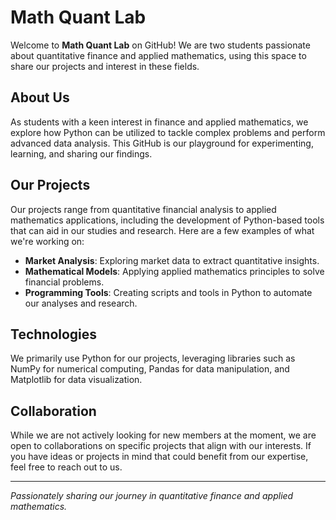 # Math Quant Lab

Welcome to **Math Quant Lab** on GitHub! We are two students passionate about quantitative finance and applied mathematics, using this space to share our projects and interest in these fields.

## About Us

As students with a keen interest in finance and applied mathematics, we explore how Python can be utilized to tackle complex problems and perform advanced data analysis. This GitHub is our playground for experimenting, learning, and sharing our findings.

## Our Projects

Our projects range from quantitative financial analysis to applied mathematics applications, including the development of Python-based tools that can aid in our studies and research. Here are a few examples of what we're working on:

- **Market Analysis**: Exploring market data to extract quantitative insights.
- **Mathematical Models**: Applying applied mathematics principles to solve financial problems.
- **Programming Tools**: Creating scripts and tools in Python to automate our analyses and research.

## Technologies

We primarily use Python for our projects, leveraging libraries such as NumPy for numerical computing, Pandas for data manipulation, and Matplotlib for data visualization.

## Collaboration

While we are not actively looking for new members at the moment, we are open to collaborations on specific projects that align with our interests. If you have ideas or projects in mind that could benefit from our expertise, feel free to reach out to us.

---

*Passionately sharing our journey in quantitative finance and applied mathematics.*

